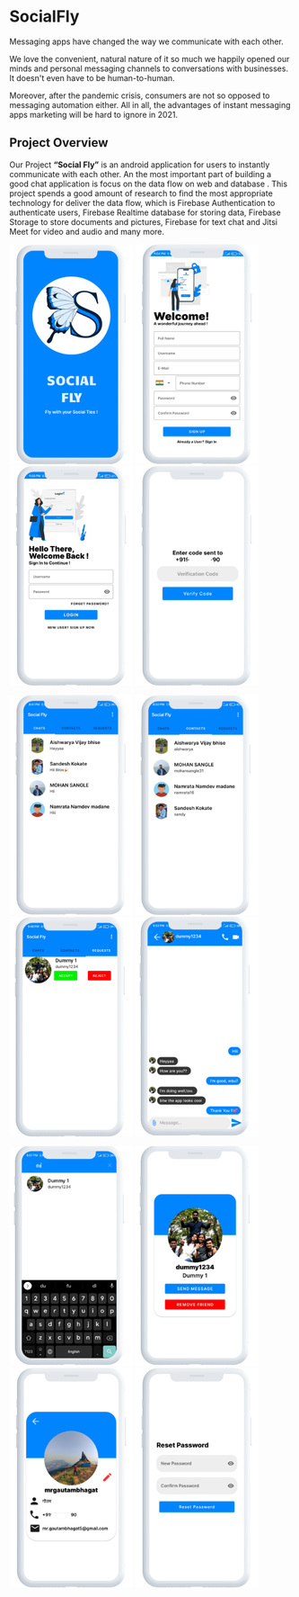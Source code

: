 # SocialFly
Messaging apps have changed the way we communicate with each other.

We love the convenient, natural nature of it so much we happily opened our minds and personal messaging channels to conversations with businesses. It doesn't even have to be human-to-human.

Moreover, after the pandemic crisis, consumers are not so opposed to messaging automation either. All in all, the advantages of instant messaging apps marketing will be hard to ignore in 2021.

## Project Overview
Our Project <b>“Social Fly”</b> is an android application for users to instantly communicate with each other. An the most important part of building a good chat application is focus on the data flow on web and database . This project spends a good amount of research to find the most appropriate technology for deliver the data flow, which is Firebase Authentication to authenticate users, Firebase Realtime database for storing data, Firebase Storage to store documents and pictures, Firebase for text chat and Jitsi Meet for video and audio and many more.

<img src="images/Splashscreen.png" width=220> <img src="images/Signup.png" width=220> <img src="images/Login.png" width=220> <img src="images/Code Verification.png" width=220>

<img src="images/Chats.png" width=220> <img src="images/Contacts.png" width=220> <img src="images/Requests.png" width=220> <img src="images/Chat activity.png" width=220>

<img src="images/Search User.png" width=220> <img src="images/Show Profile.png" width=220> <img src="images/View Profile.png" width=220> <img src="images/Reset Password.png" width=220>
